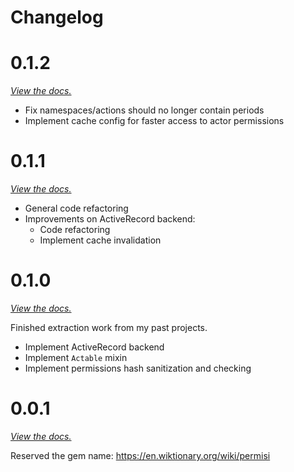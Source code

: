 # Changelog

# 0.1.2

[_View the docs._](https://github.com/ukazap/permisi/blob/v0.1.2/README.md)

- Fix namespaces/actions should no longer contain periods
- Implement cache config for faster access to actor permissions

# 0.1.1

[_View the docs._](https://github.com/ukazap/permisi/blob/v0.1.1/README.md)

- General code refactoring
- Improvements on ActiveRecord backend:
  - Code refactoring
  - Implement cache invalidation

# 0.1.0

[_View the docs._](https://github.com/ukazap/permisi/blob/v0.1.0/README.md)

Finished extraction work from my past projects.

- Implement ActiveRecord backend
- Implement `Actable` mixin
- Implement permissions hash sanitization and checking

# 0.0.1

[_View the docs._](https://github.com/ukazap/permisi/blob/v0.0.1/README.md)

Reserved the gem name: https://en.wiktionary.org/wiki/permisi
